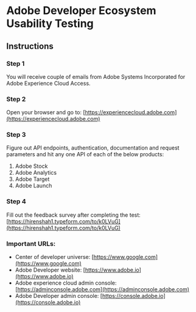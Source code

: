 # Adobe Developer Ecosystem Usability Testing

## Instructions

### Step 1
You will receive couple of emails from Adobe Systems Incorporated for Adobe Experience Cloud Access.

### Step 2
Open your browser and go to: [https://experiencecloud.adobe.com](https://experiencecloud.adobe.com)

### Step 3
Figure out API endpoints, authentication, documentation and request parameters and hit any one API of each of the below products:
1.  Adobe Stock
2.  Adobe Analytics
3.  Adobe Target
4.  Adobe Launch


### Step 4
Fill out the feedback survey after completing the test: [https://hirenshah1.typeform.com/to/k0LVuG](https://hirenshah1.typeform.com/to/k0LVuG)

### Important URLs:

*   Center of developer universe: [https://www.google.com](https://www.google.com)
*   Adobe Developer website: [https://www.adobe.io](https://www.adobe.io)
*   Adobe experience cloud admin console: [https://adminconsole.adobe.com](https://adminconsole.adobe.com)
*   Adobe Developer admin console: [https://console.adobe.io](https://console.adobe.io)
